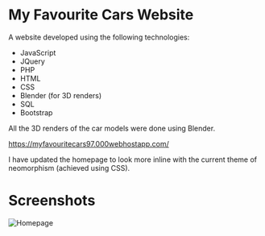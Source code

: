 # My Favourite Cars Website
A website developed using the following technologies:
  - JavaScript
  - JQuery
  - PHP
  - HTML
  - CSS
  - Blender (for 3D renders)
  - SQL
  - Bootstrap

All the 3D renders of the car models were done using Blender.

https://myfavouritecars97.000webhostapp.com/

I have updated the homepage to look more inline with the current theme of neomorphism (achieved using CSS).

# Screenshots
![Homepage](https://user-images.githubusercontent.com/82426895/158047627-bff2f5ae-9cc4-47ad-967b-ed0e7cee6aeb.png)
